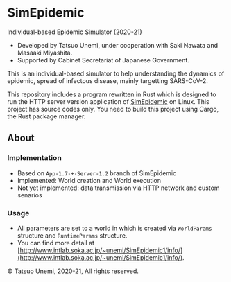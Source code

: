# SimEpidemic
Individual-based Epidemic Simulator (2020-21)

- Developed by Tatsuo Unemi, under cooperation with Saki Nawata and Masaaki Miyashita.
- Supported by Cabinet Secretariat of Japanese Government.

This is an individual-based simulator to help understanding the dynamics of epidemic, spread of infectous disease, mainly targetting SARS-CoV-2.

This repository includes a program rewritten in Rust which is designed to run the HTTP server version application of [SimEpidemic](https://github.com/unemi/SimEpidemic) on Linux. This project has source codes only. You need to build this project using Cargo, the Rust package manager.

## About
### Implementation
- Based on `App-1.7-+-Server-1.2` branch of SimEpidemic
- Implemented: World creation and World execution
- Not yet implemented: data transmission via HTTP network and custom senarios
### Usage
- All parameters are set to a world in which is created via `WorldParams` structure and `RuntimeParams` structure.
- You can find more detail at [http://www.intlab.soka.ac.jp/~unemi/SimEpidemic1/info/](http://www.intlab.soka.ac.jp/~unemi/SimEpidemic1/info/).

&copy; Tatsuo Unemi, 2020-21, All rights reserved.
